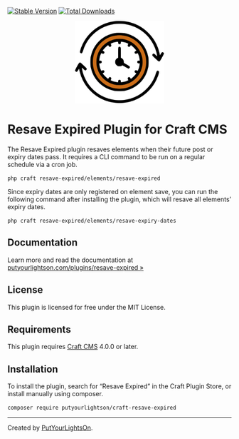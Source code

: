 [![Stable Version](https://img.shields.io/packagist/v/putyourlightson/craft-resave-expired?label=stable)]((https://packagist.org/packages/putyourlightson/craft-resave-expired))
[![Total Downloads](https://img.shields.io/packagist/dt/putyourlightson/craft-resave-expired)](https://packagist.org/packages/putyourlightson/craft-resave-expired)

<p align="center"><img width="200" src="src/icon.svg"></p>

# Resave Expired Plugin for Craft CMS

The Resave Expired plugin resaves elements when their future post or expiry dates pass. It requires a CLI command to be run on a regular schedule via a cron job. 

```shell
php craft resave-expired/elements/resave-expired
```

Since expiry dates are only registered on element save, you can run the following command after installing the plugin, which will resave all elements’ expiry dates.

```shell
php craft resave-expired/elements/resave-expiry-dates
```

## Documentation

Learn more and read the documentation at [putyourlightson.com/plugins/resave-expired »
](https://putyourlightson.com/plugins/resave-expired)

## License

This plugin is licensed for free under the MIT License.

## Requirements

This plugin requires [Craft CMS](https://craftcms.com/) 4.0.0 or later.

## Installation

To install the plugin, search for “Resave Expired” in the Craft Plugin Store, or install manually using composer.

```shell
composer require putyourlightson/craft-resave-expired
```

---

Created by [PutYourLightsOn](https://putyourlightson.com/).
